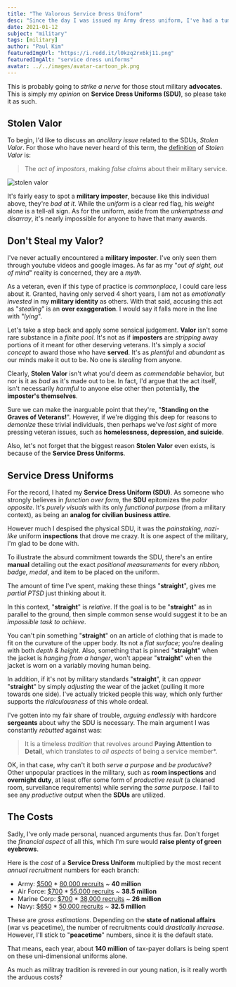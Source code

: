```yaml
---
title: "The Valorous Service Dress Uniform"
desc: "Since the day I was issued my Army dress uniform, I've had a tumultuous relationship with them."
date: 2021-01-12
subject: "military"
tags: [military]
author: "Paul Kim"
featuredImgUrl: "https://i.redd.it/l0kzq2rx6kj11.png"
featuredImgAlt: "service dress uniforms"
avatar: ../../images/avatar-cartoon_pk.png
---
```


This is probably going to *strike a nerve* for those stout military **advocates**. This is simply my *opinion* on **Service Dress Uniforms (SDU)**, so please take it as such.  

## Stolen Valor

To begin, I'd like to discuss an *ancillary issue* related to the SDUs, *Stolen Valor*.  For those who have never heard of this term, the [definition](https://en.wikipedia.org/wiki/Military_impostor) of *Stolen Valor* is:
> The *act of impostors*, making *false claims* about their military service.

![stolen valor](https://www.wearethemighty.com/app/uploads/legacy/assets.rbl.ms/17246658/origin.jpg)

It's fairly easy to spot a **military imposter**, because like this individual above, they're *bad at it*.  While the *uniform* is a clear red flag, his *weight* alone is a tell-all sign.  As for the uniform, aside from the *unkemptness and disarray*, it's nearly impossible for anyone to have that many awards.

## Don't Steal my Valor?

I've never actually encountered a **military imposter**.  I've only seen them through youtube videos and google images.  As far as my "*out of sight, out of mind*" reality is concerned, they are a *myth*.  

As a veteran, even if this type of practice is *commonplace*, I could care less about it.  Granted, having only served 4 short years, I am not as *emotionally invested* in my **military identity** as others.  With that said, accusing this act as "*stealing*" is an **over exaggeration**.  I would say it falls more in the line with "*lying*".

Let's take a step back and apply some sensical judgement. **Valor** isn't some rare substance in a *finite pool*.  It's not as if **imposters** are *stripping* away portions of it meant for other deserving veterans.  It's simply a *social concept* to award those who have **served**.  It's as *plentiful* and *abundant* as our minds make it out to be.  No one is *stealing* from anyone.  

Clearly, **Stolen Valor** isn't what you'd deem as *commendable* behavior, but nor is it as *bad* as it's made out to be.  In fact, I'd argue that the act itself, isn't necessarily *harmful* to anyone else other then potentially, **the imposter's themselves**.

Sure we can make the inarguable point that they're, "**Standing on the Graves of Veterans!**".  However, if we're digging this deep for reasons to *demonize* these trivial individuals, then perhaps we've *lost sight* of more pressing veteran issues, such as **homelessness, depression, and suicide**.

Also, let's not forget that the biggest reason **Stolen Valor** even exists, is because of the **Service Dress Uniforms**.

## Service Dress Uniforms

For the record, I hated my **Service Dress Uniform (SDU)**.  As someone who strongly believes in *function over form*, the **SDU** epitomizes the *polar opposite*.  It's *purely visuals* with its only *functional purpose* (from a military context), as being an **analog for civilian business attire**.

However much I despised the physical SDU, it was the *painstaking, nazi-like* uniform **inspections** that drove me crazy. It is one aspect of the military, I'm glad to be done with.  

To illustrate the absurd commitment towards the SDU, there's an entire **manual** detailing out the exact *positional measurements* for every *ribbon, badge, medal*, and item to be placed on the uniform.

The amount of time I've spent, making these things "**straight**", gives me *partial PTSD* just thinking about it.

In this context, "**straight**" is *relative*.  If the goal is to be "**straight**" as in parallel to the ground, then simple common sense would suggest it to be an *impossible task to achieve*.  

You can't pin something "**straight**" on an article of clothing that is made to fit on the curvature of the upper body.  Its not a *flat surface*; you're dealing with both *depth & height*.  Also, something that is pinned "**straight**" when the jacket is *hanging from a hanger*, won't appear "**straight**" when the jacket is worn on a variably moving human being.

In addition, if it's not by military standards "**straight**", it can *appear* "**straight**" by simply *adjusting* the wear of the jacket (pulling it more towards one side). I've actually tricked people this way, which only further supports the *ridiculousness* of this whole ordeal.

I've gotten into my fair share of trouble, *arguing endlessly* with hardcore **sergeants** about why the SDU is necessary.  The main argument I was constantly *rebutted* against was: 
> It is a timeless *tradition* that revolves around **Paying Attention to Detail**, which translates to *all aspects* of being a service member*.

OK, in that case, why can't it both *serve a purpose* and *be productive*? Other unpopular practices in the military, such as **room inspections** and **overnight duty**, at least offer some form of *productive result* (a cleaned room, surveilance requirements) while serving the *same purpose*.  I fail to see any *productive* output when the **SDUs** are utilized.

## The Costs

Sadly, I've only made personal, nuanced arguments thus far.  Don't forget the *financial aspect* of all this, which I'm sure would **raise plenty of green eyebrows**.

Here is the *cost* of a **Service Dress Uniform** multiplied by the most recent *annual recruitment* numbers for each branch:

- Army: [$500](https://www.armytimes.com/news/your-army/2020/08/11/new-army-service-uniform-will-be-issued-to-recruits-this-winter/#:~:text=The%20new%20uniforms%20will%20cost,Koglin%2C%20an%20AAFES%20merchandise%20manager.&text=All%20the%20new%20uniform%20items,life%2C%20according%20to%20the%20Army) * [80,000 recruits](https://recruiting.army.mil/pao/facts_figures/) ~ **40 million**
- Air Force: [$700](https://en.wikipedia.org/wiki/Uniforms_of_the_United_States_Air_Force#:~:text=Each%20uniform%20costs%20%24700%20with,to%20personally%20pay%20for%20purchase.) * [55,000 recruits](https://www.airforcetimes.com/news/your-air-force/2019/10/09/air-force-breaks-recruiting-record-in-2019-again/#:~:text=The%20Air%20Force%20surpassed%20its,it%20recruited%20in%20fiscal%202016.) ~ **38.5 million**
- Marine Corp: [$700](http://www.uniforms-4u.com/p-usmc-enlisted-dress-blue-uniform-14463.aspx) * [38,000 recruits](https://www.thebalancecareers.com/things-to-consider-when-choosing-to-join-the-marine-corps-3354338#:~:text=With%20the%20exception%20of%20the,average%2080%2C000%20yearly%20recruiting%20goal.) ~ **26 million**
- Navy: [$650](https://taskandpurpose.com/news/cost-officer-uniforms-demonstrates-gender-inequality-navy/) * [50,000 recruits](https://www.cnrc.navy.mil/pages-nrc-links/nrc-facts-stats.htm) ~ **32.5 million**

These are *gross estimations*. Depending on the **state of national affairs** (war vs peacetime), the number of recruitments could *drastically increase*.  However, I'll stick to "**peacetime**" numbers, since it is the default state.

That means, each year, about **140 million** of tax-payer dollars is being spent on these uni-dimensional uniforms alone.

As much as militray tradition is revered in our young nation, is it really worth the arduous costs?